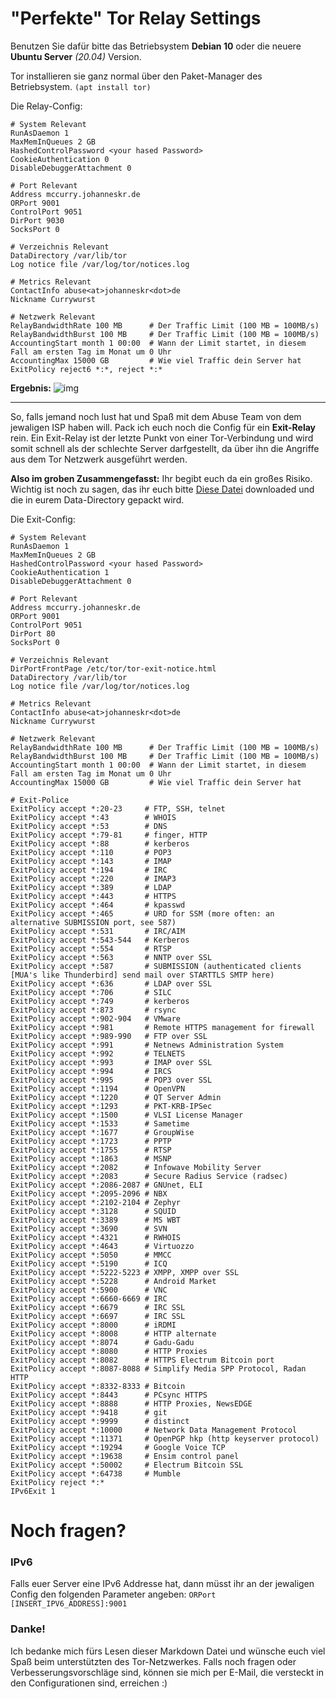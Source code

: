 # "Perfekte" Tor Relay Settings

Benutzen Sie dafür bitte das Betriebsystem **Debian 10** oder die neuere **Ubuntu Server** *(20.04)* Version. 

Tor installieren sie ganz normal über den Paket-Manager des Betriebsystem. `(apt install tor)`


Die Relay-Config:
```
# System Relevant
RunAsDaemon 1
MaxMemInQueues 2 GB
HashedControlPassword <your hased Password>
CookieAuthentication 0
DisableDebuggerAttachment 0

# Port Relevant
Address mccurry.johanneskr.de
ORPort 9001
ControlPort 9051
DirPort 9030
SocksPort 0

# Verzeichnis Relevant
DataDirectory /var/lib/tor
Log notice file /var/log/tor/notices.log

# Metrics Relevant
ContactInfo abuse<at>johanneskr<dot>de
Nickname Currywurst

# Netzwerk Relevant
RelayBandwidthRate 100 MB      # Der Traffic Limit (100 MB = 100MB/s)
RelayBandwidthBurst 100 MB     # Der Traffic Limit (100 MB = 100MB/s)
AccountingStart month 1 00:00  # Wann der Limit startet, in diesem Fall am ersten Tag im Monat um 0 Uhr
AccountingMax 15000 GB         # Wie viel Traffic dein Server hat
ExitPolicy reject6 *:*, reject *:*
```
**Ergebnis:**
![img](https://nosence.xyz/MoSe7/QUCuVoje98.png/raw)

___
So, falls jemand noch lust hat und Spaß mit dem Abuse Team von dem jewaligen ISP haben will. Pack ich euch noch die Config für ein **Exit-Relay** rein.
Ein Exit-Relay ist der letzte Punkt von einer Tor-Verbindung und wird somit schnell als der schlechte Server darfgestellt, da über ihn die Angriffe aus dem Tor Netzwerk ausgeführt werden.

**Also im groben Zusammengefasst:** Ihr begibt euch da ein großes Risiko.
Wichtig ist noch zu sagen, das ihr euch bitte [Diese Datei](https://gitweb.torproject.org/tor.git/plain/contrib/operator-tools/tor-exit-notice.html) downloaded und die in eurem Data-Directory gepackt wird.


Die Exit-Config:
```
# System Relevant
RunAsDaemon 1
MaxMemInQueues 2 GB
HashedControlPassword <your hased Password>
CookieAuthentication 1
DisableDebuggerAttachment 0

# Port Relevant
Address mccurry.johanneskr.de
ORPort 9001
ControlPort 9051
DirPort 80
SocksPort 0

# Verzeichnis Relevant
DirPortFrontPage /etc/tor/tor-exit-notice.html
DataDirectory /var/lib/tor
Log notice file /var/log/tor/notices.log

# Metrics Relevant
ContactInfo abuse<at>johanneskr<dot>de
Nickname Currywurst

# Netzwerk Relevant
RelayBandwidthRate 100 MB      # Der Traffic Limit (100 MB = 100MB/s)
RelayBandwidthBurst 100 MB     # Der Traffic Limit (100 MB = 100MB/s)
AccountingStart month 1 00:00  # Wann der Limit startet, in diesem Fall am ersten Tag im Monat um 0 Uhr
AccountingMax 15000 GB         # Wie viel Traffic dein Server hat

# Exit-Police
ExitPolicy accept *:20-23     # FTP, SSH, telnet
ExitPolicy accept *:43        # WHOIS
ExitPolicy accept *:53        # DNS
ExitPolicy accept *:79-81     # finger, HTTP
ExitPolicy accept *:88        # kerberos
ExitPolicy accept *:110       # POP3
ExitPolicy accept *:143       # IMAP
ExitPolicy accept *:194       # IRC
ExitPolicy accept *:220       # IMAP3
ExitPolicy accept *:389       # LDAP
ExitPolicy accept *:443       # HTTPS
ExitPolicy accept *:464       # kpasswd
ExitPolicy accept *:465       # URD for SSM (more often: an alternative SUBMISSION port, see 587)
ExitPolicy accept *:531       # IRC/AIM
ExitPolicy accept *:543-544   # Kerberos
ExitPolicy accept *:554       # RTSP
ExitPolicy accept *:563       # NNTP over SSL
ExitPolicy accept *:587       # SUBMISSION (authenticated clients [MUA's like Thunderbird] send mail over STARTTLS SMTP here)
ExitPolicy accept *:636       # LDAP over SSL
ExitPolicy accept *:706       # SILC
ExitPolicy accept *:749       # kerberos
ExitPolicy accept *:873       # rsync
ExitPolicy accept *:902-904   # VMware
ExitPolicy accept *:981       # Remote HTTPS management for firewall
ExitPolicy accept *:989-990   # FTP over SSL
ExitPolicy accept *:991       # Netnews Administration System
ExitPolicy accept *:992       # TELNETS
ExitPolicy accept *:993       # IMAP over SSL
ExitPolicy accept *:994       # IRCS
ExitPolicy accept *:995       # POP3 over SSL
ExitPolicy accept *:1194      # OpenVPN
ExitPolicy accept *:1220      # QT Server Admin
ExitPolicy accept *:1293      # PKT-KRB-IPSec
ExitPolicy accept *:1500      # VLSI License Manager
ExitPolicy accept *:1533      # Sametime
ExitPolicy accept *:1677      # GroupWise
ExitPolicy accept *:1723      # PPTP
ExitPolicy accept *:1755      # RTSP
ExitPolicy accept *:1863      # MSNP
ExitPolicy accept *:2082      # Infowave Mobility Server
ExitPolicy accept *:2083      # Secure Radius Service (radsec)
ExitPolicy accept *:2086-2087 # GNUnet, ELI
ExitPolicy accept *:2095-2096 # NBX
ExitPolicy accept *:2102-2104 # Zephyr
ExitPolicy accept *:3128      # SQUID
ExitPolicy accept *:3389      # MS WBT
ExitPolicy accept *:3690      # SVN
ExitPolicy accept *:4321      # RWHOIS
ExitPolicy accept *:4643      # Virtuozzo
ExitPolicy accept *:5050      # MMCC
ExitPolicy accept *:5190      # ICQ
ExitPolicy accept *:5222-5223 # XMPP, XMPP over SSL
ExitPolicy accept *:5228      # Android Market
ExitPolicy accept *:5900      # VNC
ExitPolicy accept *:6660-6669 # IRC
ExitPolicy accept *:6679      # IRC SSL
ExitPolicy accept *:6697      # IRC SSL
ExitPolicy accept *:8000      # iRDMI
ExitPolicy accept *:8008      # HTTP alternate
ExitPolicy accept *:8074      # Gadu-Gadu
ExitPolicy accept *:8080      # HTTP Proxies
ExitPolicy accept *:8082      # HTTPS Electrum Bitcoin port
ExitPolicy accept *:8087-8088 # Simplify Media SPP Protocol, Radan HTTP
ExitPolicy accept *:8332-8333 # Bitcoin
ExitPolicy accept *:8443      # PCsync HTTPS
ExitPolicy accept *:8888      # HTTP Proxies, NewsEDGE
ExitPolicy accept *:9418      # git
ExitPolicy accept *:9999      # distinct
ExitPolicy accept *:10000     # Network Data Management Protocol
ExitPolicy accept *:11371     # OpenPGP hkp (http keyserver protocol)
ExitPolicy accept *:19294     # Google Voice TCP
ExitPolicy accept *:19638     # Ensim control panel
ExitPolicy accept *:50002     # Electrum Bitcoin SSL
ExitPolicy accept *:64738     # Mumble
ExitPolicy reject *:*
IPv6Exit 1
```
# Noch fragen?
### IPv6
Falls euer Server eine IPv6 Addresse hat, dann müsst ihr an der jewaligen Config den folgenden Parameter angeben: 
`ORPort [INSERT_IPV6_ADDRESS]:9001` 

### Danke! 
Ich bedanke mich fürs Lesen dieser Markdown Datei und wünsche euch viel Spaß beim unterstützten des Tor-Netzwerkes. Falls noch fragen oder Verbesserungsvorschläge sind, können sie mich per E-Mail, die versteckt in den Configurationen sind, erreichen :) 
